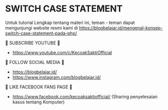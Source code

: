 # SWITCH CASE STATEMENT

Untuk tutorial Lengkap tentang materi ini, teman - teman dapat mengunjungi website resmi kami di https://blogbelajar.id/mengenal-konsep-switch-case-statement-pada-php/

📢 SUBSCRIBE YOUTUBE 📢
- https://www.youtube.com/c/KecoakSaktiOfficial


📢 FOLLOW SOCIAL MEDIA 📢
- https://blogbelajar.id/
- https://www.instagram.com/blogbelajar.id/


📢 LIKE FACEBOOK FANS PAGE 📢
- https://www.facebook.com/kecoaksaktiofficial/ (Sharing penyelesaian kasus tentang Komputer)
